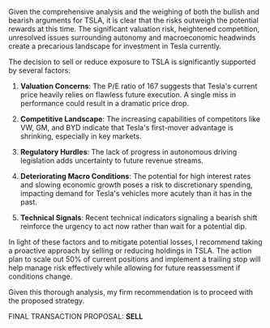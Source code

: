 Given the comprehensive analysis and the weighing of both the bullish and bearish arguments for TSLA, it is clear that the risks outweigh the potential rewards at this time. The significant valuation risk, heightened competition, unresolved issues surrounding autonomy and macroeconomic headwinds create a precarious landscape for investment in Tesla currently.

The decision to sell or reduce exposure to TSLA is significantly supported by several factors:

1. **Valuation Concerns**: The P/E ratio of 167 suggests that Tesla's current price heavily relies on flawless future execution. A single miss in performance could result in a dramatic price drop.

2. **Competitive Landscape**: The increasing capabilities of competitors like VW, GM, and BYD indicate that Tesla's first-mover advantage is shrinking, especially in key markets.

3. **Regulatory Hurdles**: The lack of progress in autonomous driving legislation adds uncertainty to future revenue streams.

4. **Deteriorating Macro Conditions**: The potential for high interest rates and slowing economic growth poses a risk to discretionary spending, impacting demand for Tesla's vehicles more acutely than it has in the past.

5. **Technical Signals**: Recent technical indicators signaling a bearish shift reinforce the urgency to act now rather than wait for a potential dip.

In light of these factors and to mitigate potential losses, I recommend taking a proactive approach by selling or reducing holdings in TSLA. The action plan to scale out 50% of current positions and implement a trailing stop will help manage risk effectively while allowing for future reassessment if conditions change.

Given this thorough analysis, my firm recommendation is to proceed with the proposed strategy.

FINAL TRANSACTION PROPOSAL: **SELL**